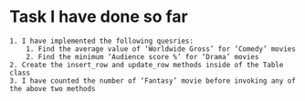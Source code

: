 # Task I have done so far

    1. I have implemented the following quesries: 
        1. Find the average value of ‘Worldwide Gross’ for ‘Comedy’ movies
        2. Find the minimum ‘Audience score %’ for ‘Drama’ movies
    2. Create the insert_row and update_row methods inside of the Table class
    3. I have counted the number of ‘Fantasy’ movie before invoking any of the above two methods
